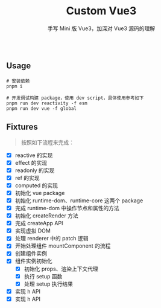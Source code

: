 <br>


<h1 align="center">Custom Vue3</h1>

<p align="center">
手写 Mini 版 Vue3，加深对 Vue3 源码的理解
</p>

<br>
<br>

## Usage

```
# 安装依赖
pnpm i

# 开发调试构建 package，使用 dev script，具体使用参考如下
pnpm run dev reactivity -f esm
pnpm run dev vue -f global
```

## Fixtures

> 按照如下流程来完成：

- [x] reactive 的实现
- [x] effect 的实现
- [x] readonly 的实现
- [x] ref 的实现
- [x] computed 的实现
- [x] 初始化 vue package
- [x] 初始化 runtime-dom、runtime-core 这两个 package
- [x] 完成 runtime-dom 中操作节点和属性的方法
- [x] 初始化 createRender 方法
- [x] 完成 createApp API
- [x] 实现虚拟 DOM
- [x] 处理 renderer 中的 patch 逻辑
- [x] 开始处理组件 mountComponent 的流程
- [x] 创建组件实例
- [x] 组件实例初始化
  - [x] 初始化 props、渲染上下文代理
  - [x] 执行 setup 函数
  - [x] 处理 setup 执行结果
- [x] 实现 h API
- [x] 实现 h API
